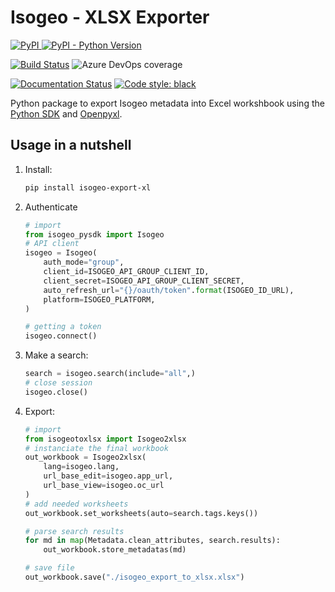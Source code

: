 # Isogeo - XLSX Exporter

[![PyPI](https://img.shields.io/pypi/v/isogeo-export-xl.svg?style=flat-square) ![PyPI - Python Version](https://img.shields.io/pypi/pyversions/isogeo-export-xl?style=flat-square)](https://pypi.org/project/isogeo-export-xl/)

[![Build Status](https://dev.azure.com/isogeo/PythonTooling/_apis/build/status/isogeo.export-xlsx-py?branchName=master)](https://dev.azure.com/isogeo/PythonTooling/_build/latest?definitionId=23&branchName=master) ![Azure DevOps coverage](https://img.shields.io/azure-devops/coverage/isogeo/PythonTooling/23?style=flat-square)

[![Documentation Status](https://readthedocs.org/projects/isogeo-export-xlsx-py/badge/?version=latest)](https://isogeo-export-xlsx-py.readthedocs.io/en/latest/?badge=latest) [![Code style: black](https://img.shields.io/badge/code%20style-black-000000.svg)](https://github.com/python/black)

Python package to export Isogeo metadata into Excel workshbook using the [Python SDK](https://pypi.org/project//isogeo-export-xl/) and [Openpyxl](https://pypi.org/project/openpyxl/).

## Usage in a nutshell

1. Install:

    ```powershell
    pip install isogeo-export-xl
    ```

2. Authenticate

    ```python
    # import
    from isogeo_pysdk import Isogeo
    # API client
    isogeo = Isogeo(
        auth_mode="group",
        client_id=ISOGEO_API_GROUP_CLIENT_ID,
        client_secret=ISOGEO_API_GROUP_CLIENT_SECRET,
        auto_refresh_url="{}/oauth/token".format(ISOGEO_ID_URL),
        platform=ISOGEO_PLATFORM,
    )

    # getting a token
    isogeo.connect()
    ```

3. Make a search:

    ```python
    search = isogeo.search(include="all",)
    # close session
    isogeo.close()
    ```

4. Export:

    ```python
    # import
    from isogeotoxlsx import Isogeo2xlsx
    # instanciate the final workbook
    out_workbook = Isogeo2xlsx(
        lang=isogeo.lang,
        url_base_edit=isogeo.app_url,
        url_base_view=isogeo.oc_url
    )
    # add needed worksheets
    out_workbook.set_worksheets(auto=search.tags.keys())

    # parse search results
    for md in map(Metadata.clean_attributes, search.results):
        out_workbook.store_metadatas(md)

    # save file
    out_workbook.save("./isogeo_export_to_xlsx.xlsx")
    ```
